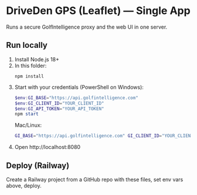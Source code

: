 
# DriveDen GPS (Leaflet) — Single App

Runs a secure GolfIntelligence proxy and the web UI in one server.

## Run locally
1) Install Node.js 18+
2) In this folder:
   ```
   npm install
   ```
3) Start with your credentials (PowerShell on Windows):
   ```powershell
   $env:GI_BASE="https://api.golfintelligence.com"
   $env:GI_CLIENT_ID="YOUR_CLIENT_ID"
   $env:GI_API_TOKEN="YOUR_API_TOKEN"
   npm start
   ```
   Mac/Linux:
   ```bash
   GI_BASE="https://api.golfintelligence.com" GI_CLIENT_ID="YOUR_CLIENT_ID" GI_API_TOKEN="YOUR_API_TOKEN" npm start
   ```
4) Open http://localhost:8080

## Deploy (Railway)
Create a Railway project from a GitHub repo with these files, set env vars above, deploy.
